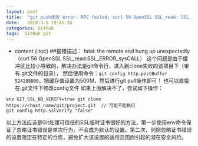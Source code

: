 ```yaml
---
layout: post
title:  "git push失败 error: RPC failed; curl 56 OpenSSL SSL_read: SSL_ERROR_SYSCALL, errfno 10054"
date:   2018-3-5 19:45:36
categories: GitHub
tags:  GitHub git 
---
```


* content
{:toc}
##报错描述：
fatal: the remote end hung up unexpectedly （curl 56 OpenSSL SSL_read:SSL_ERROR_sysCALL）
这个问题是由于缓冲区比较小导致的，解决办法是git命令行，进入到clone失败的该项目下（带有.git文件的目录），
然后使用命令：```git config http.postBuffer 524288000```。把缓存值设置为500M，然后进行git pull操作即可！
也可以直接在.git文件下修改config文件
如果上面解决不了，尝试如下操作：
```
env GIT_SSL_NO_VERIFY=true git clone https://<host_name/git/project.git  // 可能不能执行 
git config http.sslVerify "false"
```
以上方法应该是Git处理可信任的SSL临时证书很好的方法，第一步使用env命令保证了忽略证书错误是单次行为，不会成为默认的设置。第二次，则把忽略证书错误的设置限定在特定的仓库，避免扩大该设置的适用范围而引起的潜在安全风险。